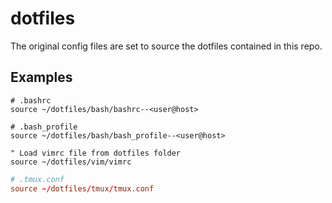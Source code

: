 # dotfiles

The original config files are set to source the dotfiles contained in this repo.

## Examples

```~/.bashrc
# .bashrc
source ~/dotfiles/bash/bashrc--<user@host>
```

```~/.bash_profile
# .bash_profile
source ~/dotfiles/bash/bash_profile--<user@host>
```

```~/.vimrc
" Load vimrc file from dotfiles folder
source ~/dotfiles/vim/vimrc
```

```~/.tmux.conf
# .tmux.conf
source ~/dotfiles/tmux/tmux.conf
```

